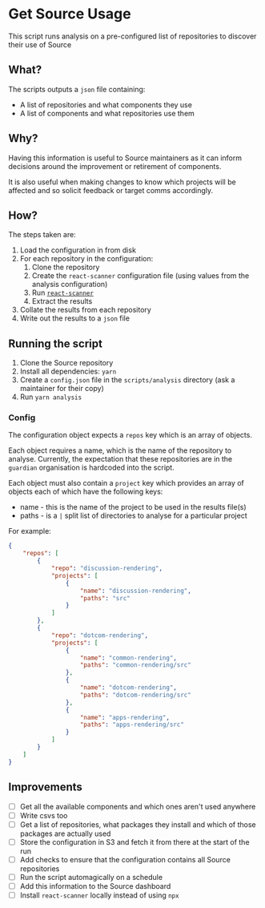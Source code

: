 # Get Source Usage

This script runs analysis on a pre-configured list of repositories to discover their use of Source

## What?

The scripts outputs a `json` file containing:

-   A list of repositories and what components they use
-   A list of components and what repositories use them

## Why?

Having this information is useful to Source maintainers as it can inform decisions around the improvement or retirement of components.

It is also useful when making changes to know which projects will be affected and so solicit feedback or target comms accordingly.

## How?

The steps taken are:

1. Load the configuration in from disk
1. For each repository in the configuration:
    1. Clone the repository
    1. Create the `react-scanner` configuration file (using values from the analysis configuration)
    1. Run [`react-scanner`](https://github.com/moroshko/react-scanner)
    1. Extract the results
1. Collate the results from each repository
1. Write out the results to a `json` file

## Running the script

1. Clone the Source repository
1. Install all dependencies: `yarn`
1. Create a `config.json` file in the `scripts/analysis` directory (ask a maintainer for their copy)
1. Run `yarn analysis`

### Config

The configuration object expects a `repos` key which is an array of objects.

Each object requires a name, which is the name of the repository to analyse. Currently, the expectation that these repositories are in the `guardian` organisation is hardcoded into the script.

Each object must also contain a `project` key which provides an array of objects each of which have the following keys:

-   name - this is the name of the project to be used in the results file(s)
-   paths - is a `|` split list of directories to analyse for a particular project

For example:

```json
{
    "repos": [
        {
            "repo": "discussion-rendering",
            "projects": [
                {
                    "name": "discussion-rendering",
                    "paths": "src"
                }
            ]
        },
        {
            "repo": "dotcom-rendering",
            "projects": [
                {
                    "name": "common-rendering",
                    "paths": "common-rendering/src"
                },
                {
                    "name": "dotcom-rendering",
                    "paths": "dotcom-rendering/src"
                },
                {
                    "name": "apps-rendering",
                    "paths": "apps-rendering/src"
                }
            ]
        }
    ]
}
```

## Improvements

-   [ ] Get all the available components and which ones aren't used anywhere
-   [ ] Write csvs too
-   [ ] Get a list of repositories, what packages they install and which of those packages are actually used
-   [ ] Store the configuration in S3 and fetch it from there at the start of the run
-   [ ] Add checks to ensure that the configuration contains all Source repositories
-   [ ] Run the script automagically on a schedule
-   [ ] Add this information to the Source dashboard
-   [ ] Install `react-scanner` locally instead of using `npx`
